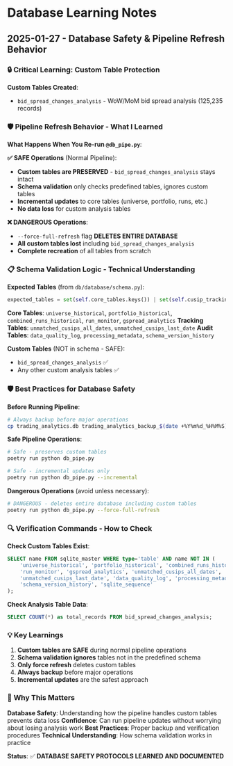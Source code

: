 # Database Learning Notes

## 2025-01-27 - Database Safety & Pipeline Refresh Behavior

### 🔒 **Critical Learning: Custom Table Protection**

**Custom Tables Created**:
- `bid_spread_changes_analysis` - WoW/MoM bid spread analysis (125,235 records)

### 🛡️ **Pipeline Refresh Behavior - What I Learned**

**What Happens When You Re-run `@db_pipe.py`**:

**✅ SAFE Operations** (Normal Pipeline):
- **Custom tables are PRESERVED** - `bid_spread_changes_analysis` stays intact
- **Schema validation** only checks predefined tables, ignores custom tables
- **Incremental updates** to core tables (universe, portfolio, runs, etc.)
- **No data loss** for custom analysis tables

**❌ DANGEROUS Operations**:
- `--force-full-refresh` flag **DELETES ENTIRE DATABASE**
- **All custom tables lost** including `bid_spread_changes_analysis`
- **Complete recreation** of all tables from scratch

### 📋 **Schema Validation Logic - Technical Understanding**

**Expected Tables** (from `db/database/schema.py`):
```python
expected_tables = set(self.core_tables.keys()) | set(self.cusip_tracking_tables.keys()) | set(self.audit_tables.keys())
```

**Core Tables**: `universe_historical`, `portfolio_historical`, `combined_runs_historical`, `run_monitor`, `gspread_analytics`
**Tracking Tables**: `unmatched_cusips_all_dates`, `unmatched_cusips_last_date`
**Audit Tables**: `data_quality_log`, `processing_metadata`, `schema_version_history`

**Custom Tables** (NOT in schema - SAFE):
- `bid_spread_changes_analysis` ✅
- Any other custom analysis tables ✅

### 🛡️ **Best Practices for Database Safety**

**Before Running Pipeline**:
```bash
# Always backup before major operations
cp trading_analytics.db trading_analytics_backup_$(date +%Y%m%d_%H%M%S).db
```

**Safe Pipeline Operations**:
```bash
# Safe - preserves custom tables
poetry run python db_pipe.py

# Safe - incremental updates only
poetry run python db_pipe.py --incremental
```

**Dangerous Operations** (avoid unless necessary):
```bash
# DANGEROUS - deletes entire database including custom tables
poetry run python db_pipe.py --force-full-refresh
```

### 🔍 **Verification Commands - How to Check**

**Check Custom Tables Exist**:
```sql
SELECT name FROM sqlite_master WHERE type='table' AND name NOT IN (
    'universe_historical', 'portfolio_historical', 'combined_runs_historical', 
    'run_monitor', 'gspread_analytics', 'unmatched_cusips_all_dates', 
    'unmatched_cusips_last_date', 'data_quality_log', 'processing_metadata', 
    'schema_version_history', 'sqlite_sequence'
);
```

**Check Analysis Table Data**:
```sql
SELECT COUNT(*) as total_records FROM bid_spread_changes_analysis;
```

### 💡 **Key Learnings**

1. **Custom tables are SAFE** during normal pipeline operations
2. **Schema validation ignores** tables not in the predefined schema
3. **Only force refresh** deletes custom tables
4. **Always backup** before major operations
5. **Incremental updates** are the safest approach

### 🎯 **Why This Matters**

**Database Safety**: Understanding how the pipeline handles custom tables prevents data loss
**Confidence**: Can run pipeline updates without worrying about losing analysis work
**Best Practices**: Proper backup and verification procedures
**Technical Understanding**: How schema validation works in practice

**Status**: ✅ **DATABASE SAFETY PROTOCOLS LEARNED AND DOCUMENTED**
